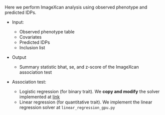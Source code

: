 Here we perform ImageXcan analysis using observed phenotype and predicted IDPs.

* Input:
    - Observed phenotype table
    - Covariates
    - Predicted IDPs
    - Inclusion list

* Output
    - Summary statistic bhat, se, and z-score of the ImageXcan association test

* Association test:
    - Logistic regression (for binary trait). We **copy and modify** the solver implemented at [link](https://github.com/liangyy/haplotype-po/blob/master/scripts/logistic_gpu/logistic_gpu.py)
    - Linear regression (for quantitative trait). We implement the linear regression solver at `linear_regression_gpu.py`
